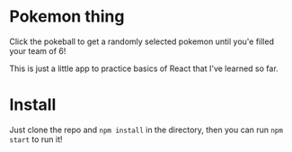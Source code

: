 # Pokemon thing

Click the pokeball to get a randomly selected pokemon until you'e filled your team of 6!

This is just a little app to practice basics of React that I've learned so far.

# Install

Just clone the repo and `npm install` in the directory, then you can run `npm start` to run it!
